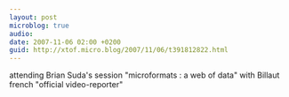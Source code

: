 ```yaml
---
layout: post
microblog: true
audio: 
date: 2007-11-06 02:00 +0200
guid: http://xtof.micro.blog/2007/11/06/t391812822.html
---
```

attending Brian Suda's session "microformats : a web of data" with Billaut french "official video-reporter"
